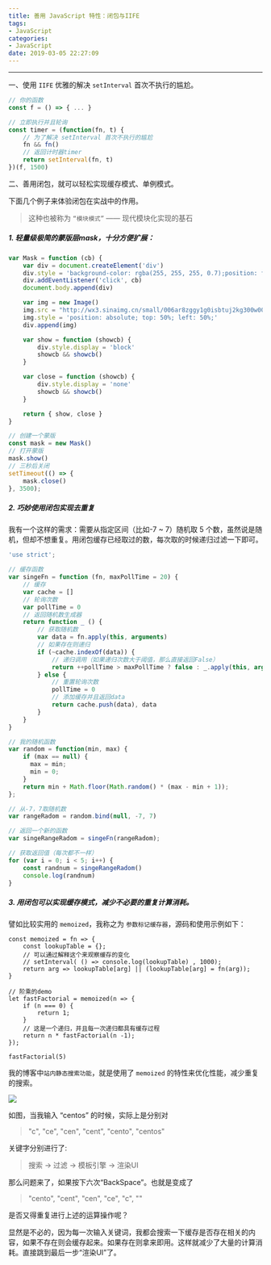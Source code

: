 ```yaml
---
title: 善用 JavaScript 特性：闭包与IIFE
tags:
- JavaScript
categories:
- JavaScript
date: 2019-03-05 22:27:09
---
```


<hr>

一、使用 `IIFE` 优雅的解决 `setInterval` 首次不执行的尴尬。
```JavaScript
// 你的函数
const f = () => { ... }

// 立即执行并且轮询
const timer = (function(fn, t) {
    // 为了解决 setInterval 首次不执行的尴尬
    fn && fn()
    // 返回计时器timer
    return setInterval(fn, t)
})(f, 1500)
```

二、善用闭包，就可以轻松实现缓存模式、单例模式。

下面几个例子来体验闭包在实战中的作用。

> 这种也被称为 `“模块模式”` —— 现代模块化实现的基石

##### 1. 轻量级极简的蒙版层mask，十分方便扩展：
```JavaScript
var Mask = function (cb) {
	var div = document.createElement('div')
	div.style = 'background-color: rgba(255, 255, 255, 0.7);position: fixed; top: 0; right: 0; bottom: 0; left: 0; z-index: 199307100337; display:none;'
	div.addEventListener('click', cb)
	document.body.append(div)

	var img = new Image()
	img.src = "http://wx3.sinaimg.cn/small/006ar8zggy1g0isbtuj2kg300w00wq2p.gif"
	img.style = 'position: absolute; top: 50%; left: 50%;'
	div.append(img)

	var show = function (showcb) {
		div.style.display = 'block'
		showcb && showcb()
	}

	var close = function (showcb) {
		div.style.display = 'none'
		showcb && showcb()
	}

	return { show, close }
}

// 创建一个蒙版
const mask = new Mask()
// 打开蒙版
mask.show()
// 三秒后关闭
setTimeout(() => {
	mask.close()
}, 3500);
```

##### 2. 巧妙使用闭包实现去重复

我有一个这样的需求：需要从指定区间（比如-7 ~ 7）随机取 5 个数，虽然说是随机，但却不想重复。用闭包缓存已经取过的数，每次取的时候递归过滤一下即可。

```JavaScript
'use strict';

// 缓存函数
var singeFn = function (fn, maxPollTime = 20) {
	// 缓存
	var cache = []
	// 轮询次数
	var pollTime = 0
	// 返回随机数生成器
	return function _ () {
		// 获取随机数
		var data = fn.apply(this, arguments)
		// 如果存在则递归
		if (~cache.indexOf(data)) {
			// 递归调用（如果递归次数大于阈值，那么直接返回False）
			return ++pollTime > maxPollTime ? false : _.apply(this, arguments)
		} else {
			// 重置轮询次数
			pollTime = 0
			// 添加缓存并且返回data
			return cache.push(data), data
		}
	}
}

// 我的随机函数
var random = function(min, max) {
    if (max == null) {
      max = min;
      min = 0;
    }
    return min + Math.floor(Math.random() * (max - min + 1));
};

// 从-7，7取随机数
var rangeRadom = random.bind(null, -7, 7)

// 返回一个新的函数
var singeRangeRadom = singeFn(rangeRadom);

// 获取返回值（每次都不一样）
for (var i = 0; i < 5; i++) {
    const randnum = singeRangeRadom()
    console.log(randnum)
}
```

##### 3. 用闭包可以实现缓存模式，减少不必要的重复计算消耗。
譬如比较实用的 `memoized`，我称之为 `参数标记缓存器`，源码和使用示例如下：
```
const memoized = fn => {
	const lookupTable = {};
	// 可以通过解释这个来观察缓存的变化
	// setInterval( () => console.log(lookupTable) , 1000); 
	return arg => lookupTable[arg] || (lookupTable[arg] = fn(arg));
}

// 阶乘的demo
let fastFactorial = memoized(n => {
	if (n === 0) {
		return 1;
	}
	// 这是一个递归，并且每一次递归都具有缓存过程
	return n * fastFactorial(n -1);
});

fastFactorial(5)
```

我的博客中`站内静态搜索功能`，就是使用了 `memoized`  的特性来优化性能，减少重复的搜索。

![](http://wx2.sinaimg.cn/large/006ar8zggy1g0s9womogeg30ku0cwqhw.gif)

如图，当我输入 “centos” 的时候，实际上是分别对 
> "c", "ce", "cen", "cent", "cento", "centos" 

关键字分别进行了:

> 搜索 -> 过滤 -> 模板引擎 -> 渲染UI

那么问题来了，如果按下六次“BackSpace”。也就是变成了 

> "cento", "cent", "cen", "ce", "c", ""

是否又得重复进行上述的运算操作呢？

显然是不必的，因为每一次输入关键词，我都会搜索一下缓存是否存在相关的内容，如果不存在则会缓存起来。如果存在则拿来即用。这样就减少了大量的计算消耗。直接跳到最后一步“渲染UI”了。
